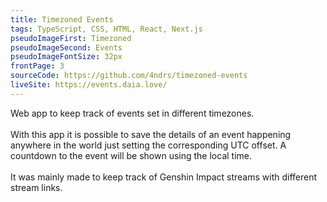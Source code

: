 ```yaml
---
title: Timezoned Events
tags: TypeScript, CSS, HTML, React, Next.js
pseudoImageFirst: Timezoned
pseudoImageSecond: Events
pseudoImageFontSize: 32px
frontPage: 3
sourceCode: https://github.com/4ndrs/timezoned-events
liveSite: https://events.daia.love/
---
```

Web app to keep track of events set in different timezones.
<br />
<br />
With this app it is possible to save the details of an event happening anywhere in the world just setting the corresponding UTC offset. A countdown to the event will be shown using the local time.
<br />
<br />
It was mainly made to keep track of Genshin Impact streams with different stream links.
